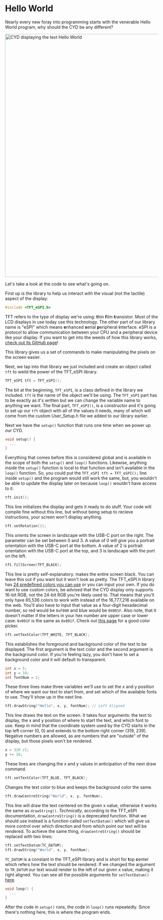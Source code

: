 # Hello World

Nearly every new foray into programming starts with the venerable Hello World program, why should the CYD be any different?

<img src="cyd-hello-world-output.jpg" width="800" alt="CYD displaying the text Hello World">

Let's take a look at the code to see what's going on.

First up is the library to help us interact with the visual (not the tactile) aspect of the display:

```c++
#include <TFT_eSPI.h>
```

TFT refers to the type of display we're using: **t**hin **f**ilm **t**ransistor. Most of the LCD displays in use today use this technology. The other part of our library name is "eSPI" which means **e**nhanced **s**erial **p**eripheral **i**nterface. eSPI is a protocol to allow communication between your CPU and a peripheral device like your display. If you want to get into the weeds of how this library works, [check out its GitHub page](https://github.com/Bodmer/TFT_eSPI)!

This library gives us a set of commands to make manipulating the pixels on the screen easier.

Next, we tap into that library we just included and create an object called `tft` to weild the power of the TFT_eSPI library.

```c++
TFT_eSPI tft = TFT_eSPI();
```

The bit at the beginning, `TFT_eSPI`, is a class defined in the library we included. `tft` is the name of the object we'll be using. The `TFT_eSPI` part has to be exactly as it's written but we can change the variable name to anything we want. The final part, `TFT_eSPI()`, is a constructor and it's going to set up our `tft` object with all of the values it needs, many of which will come from the custom User_Setup.h file we added to our library earlier.

Next we have the `setup()` function that runs one time when we power up our CYD. 

```c++
void setup() {
  ...
}
```

Everything that comes before this is considered global and is available in the scope of both the `setup()` and `loop()` functions. Likewise, anything inside the `setup()` function is local to that function and isn't available in the `loop()` function. So, you could put the `TFT_eSPI tft = TFT_eSPI();` line inside `setup()` and the program would still work the same, but, you wouldn't be able to update the display later on because `loop()` wouldn't have access to it.

```c++
tft.init();
``` 

This line initializes the display and gets it ready to do stuff. Your code will compile fine without this line, but without being setup to recieve instructions, your screen won't display anything.

```c++
tft.setRotation(1);
``` 

This orients the screen in landscape with the USB-C port on the right. The parameter can be set between 0 and 3. A value of 0 will give you a portrait orientation with the USB-C port at the bottom. A value of 2 is portrait orientation with the USB-C port at the top, and 3 is landscape with the port on the left.

```c++
tft.fillScreen(TFT_BLACK);
```

This line is pretty self-explanatory.  makes the entire screen black. You can leave this out if you want but it won't look as pretty. The TFT_eSPI.h library has [24 predefined colors you can use](https://github.com/Bodmer/TFT_eSPI/blob/5793878d24161c1ed23ccb136f8564f332506d53/TFT_eSPI.h#L305) or you can input your own. If you do want to use custom colors, be advised that the CYD display only supports 16-bit RGB, not the 24-bit RGB you're likely used to. That means that you'll only have 65,536 colors to work with instead of the 16,777,216 available on the web. You'll also have to input that value as a four-digit hexadecimal number, so red would be `0xF800` and blue would be `0X001F`. Also note, that it doesn't matter if the letters in your hex number are upper case or lower case: `0x001F` is the same as `0x001f`. Check out [this page](https://rgbcolorpicker.com/565) for a good color picker.

```c++
tft.setTextColor(TFT_WHITE, TFT_BLACK);
```
This establishes the foreground and background color of the text to be displayed. The first argument is the text color and the second argument is the background color. If you're feeling lazy, you don't have to set a background color and it will default to transparent.

```c++
int x = 5;
int y = 10;
int fontNum = 2;
```

These three lines make three variables we'll use to set the x and y position of where we want our text to start from, and set which of the available fonts to use. They'll show up in the next line.

```c++
tft.drawString("Hello", x, y, fontNum); // Left Aligned
```

This line draws the text on the screen. It takes four arguments: the text to display, the x and y position of where to start the text, and which font to use. Keep in mind that the coordinate system used by the CYD starts in the top left corner (0, 0) and extends to the bottom right corner (319, 239). Negative numbers are allowed, as are numbers that are "outside" of the display, but those pixels won't be rendered.

```c++
x = 320 /2;
y += 16;
```

These lines are changing the x and y values in anticipation of the next draw command.

```c++
tft.setTextColor(TFT_BLUE, TFT_BLACK);
```

Changes the text color to blue and keeps the background color the same.

```c++
tft.drawCentreString("World", x, y, fontNum);
```

This line will draw the text centered on the given x value, otherwise it works the same as `drawString()`. *Technically*, according to the TFT_eSPI documentation, `drawCentreString()` is a deprecated function. What we should use instead is a function called `setTextDatum()` which will give us more control over which direction and from which point our text will be rendered. To achieve the same thing, `drawCentreString()` should be replaced with two lines:

```c++
tft.setTextDatum(TC_DATUM);
tft.drawString("World", x, y, fontNum);
```
`TC_DATUM` is a constant in the TFT_eSPI library and is short for **t**op **c**enter which refers how the text should be rendered. If we changed the argument to `TR_DATUM` our text would render to the left of our given x value, making it right aligned. You can see all the possible arguments for `setTextDatum()` [here](https://github.com/Bodmer/TFT_eSPI/blob/5793878d24161c1ed23ccb136f8564f332506d53/TFT_eSPI.h#L281).

```c++
void loop() {
  ...
}
```

After the code in `setup()` runs, the code in `loop()` runs repeatedly. Since there's nothing here, this is where the program ends.